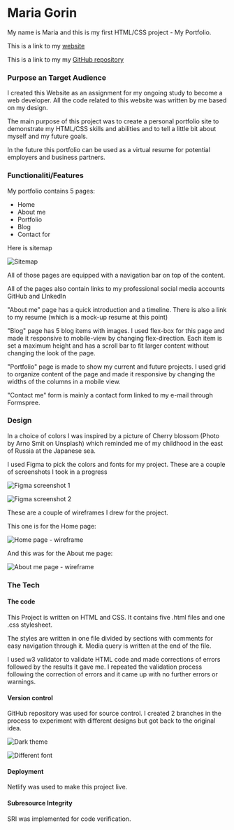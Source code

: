 # Maria Gorin

My name is Maria and this is my first HTML/CSS project - My Portfolio.

This is a link to my [website](https://kind-liskov-c115b9.netlify.com/)

This is a link to my my [GitHub repository](https://github.com/MGorin84/MariaGorin_T1A3)

### Purpose an Target Audience

I created this Website as an assignment for my ongoing study to become a web developer. All the code related to this website was written by me based on my design.

The main purpose of this project was to create a personal portfolio site to demonstrate my HTML/CSS skills and abilities and to tell a little bit about myself and my future goals.

In the future this portfolio can be used as a virtual resume for potential employers and business partners.

### Functionaliti/Features

My portfolio contains 5 pages:
- Home
- About me
- Portfolio
- Blog
- Contact for

Here is sitemap

![Sitemap](sitemap1.png)

All of those pages are equipped with a navigation bar on top of the content.

All of the pages also contain links to my professional social media accounts GitHub and LInkedIn

"About me" page has a quick introduction and a timeline. There is also a link to my resume (which is a mock-up resume at this point)

"Blog" page has 5 blog items with images. I used flex-box for this page and made it responsive to mobile-view by changing flex-direction. Each item is set a maximum height and has a scroll bar to fit larger content without changing the look of the page. 

"Portfolio" page is made to show my current and future projects. I used grid to organize content of the page and made it responsive by changing the widths of the columns in a mobile view.

"Contact me" form is mainly a contact form linked to my e-mail through Formspree.

### Design

In a choice of colors I was inspired by a picture of Cherry blossom (Photo by Arno Smit on Unsplash) which reminded me of my childhood in the east of Russia at the Japanese sea.

I used Figma to pick the colors and fonts for my project.
These are a couple of screenshots I took in a progress

![Figma screenshot 1](figma1.png)

![Figma screenshot 2](figma2.png)

These are a couple of wireframes I drew for the project.

This one is for the Home page:

![Home page - wireframe](wireframe-home.png)

And this was for the About me page:

![About me page - wireframe](wireframe-aboutme.png)

### The Tech

#### The code

This Project is written on HTML and CSS. It contains five .html files and one .css stylesheet.

The styles are written in one file divided by sections with comments for easy navigation through it. Media query is written at the end of the file. 

I used w3 validator to validate HTML code and made corrections of errors followed by the results it gave me.
I repeated the validation process following the correction of errors and it came up with no further errors or warnings.

#### Version control

GitHub repository was used for source control. I created 2 branches in the process to experiment with different designs but got back to the original idea. 

![Dark theme](darktheme.png)

![Different font](diffont.png)

#### Deployment

Netlify was used to make this project live.

#### Subresource Integrity

SRI was implemented for code verification.